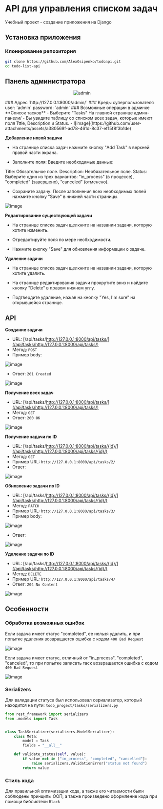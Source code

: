 # API для управления списком задач
Учебный проект - создание приложения на Django

## Установка приложения
### Клонирование репозитория
```bash
git clone https://github.com/AlexOsipenko/todoapi.git
cd todo-list-api
```
## Панель администратора
<p align="center">
 <img src="https://github.com/user-attachments/assets/f730c318-6c8c-4212-a31e-06934d82ca2d" alt="admin">
</p>
### Адрес
`http://127.0.0.1:8000/admin/`
### Креды суперпользователя
user: `admin`
password: `admin`
### Возможные операции в админке
**Список тасков**
- Выберите "Tasks" На главной странице админ-панели/
- Вы увидите таблицу со списком всех задач, которые имеют поля Tttle, Description и Status.
- 
![image](https://github.com/user-attachments/assets/a380569f-ad78-461d-8c37-ef15f8f3b1de)


**Добавление новой задачи**
- На странице списка задач нажмите кнопку "Add Task" в верхней правой части экрана.

- Заполните поля: Введите необходимые данные:

Title: Обязательное поле.
Description: Необязательное поле.
Status: Выберите один из трех вариантов: "in_process" (в процессе), "completed" (завершено), "canceled" (отменено).
- Сохраните задачу: После заполнения всех необходимых полей нажмите кнопку "Save" в нижней части страницы.

![image](https://github.com/user-attachments/assets/26983e80-3ea0-435d-9e83-1b2818ccfccf)

**Редактирование существующей задачи**
- На странице списка задач щелкните на названии задачи, которую хотите изменить.

- Отредактируйте поля по мере необходимости.

- Нажмите кнопку "Save" для обновления информации о задаче.

**Удаление задачи**
- На странице списка задач щелкните на названии задачи, которую хотите удалить.

- На странице редактирования задачи прокрутите вниз и найдите кнопку "Delete" в правом нижнем углу.

- Подтвердите удаление, нажав на кнопку "Yes, I'm sure" на открывшейся странице.
## API
**Создание задачи**
- URL: [/api/tasks/http://127.0.0.1:8000/api/tasks/](/api/tasks/http://127.0.0.1:8000/api/tasks/)
- Метод: `POST`
- Пример body:

![image](https://github.com/user-attachments/assets/2a477af0-2df8-4429-a5fa-96fdffc28717)

- Ответ: `201 Created`

![image](https://github.com/user-attachments/assets/fb94e478-45f6-4b67-aa58-ba2a9d434166)

**Получение всех задач**
- URL: [/api/tasks/http://127.0.0.1:8000/api/tasks/](/api/tasks/http://127.0.0.1:8000/api/tasks/)
- Метод: `GET`
- Ответ: `200 OK`

![image](https://github.com/user-attachments/assets/e97f9094-69e9-428b-887f-0db202e4e8b6)

**Получение задачи по ID**
- URL: [/api/tasks/http://127.0.0.1:8000/api/tasks/{id}/](/api/tasks/http://127.0.0.1:8000/api/tasks/{id}/)
- Метод: `GET`
- Пример URL: `http://127.0.0.1:8000/api/tasks/2/`
- Ответ:
 
![image](https://github.com/user-attachments/assets/9f5d336f-46f3-4954-9576-04b7036bfb39)

**Обновление задачи по ID**
- URL: [/api/tasks/http://127.0.0.1:8000/api/tasks/{id}/](/api/tasks/http://127.0.0.1:8000/api/tasks/{id}/)
- Метод: `PATCH`
- Пример URL: `http://127.0.0.1:8000/api/tasks/3/`
- Пример body:

![image](https://github.com/user-attachments/assets/e609af06-f948-4104-861d-ca3f8f092c0d)

- Ответ:

![image](https://github.com/user-attachments/assets/4f15f80f-4f21-4576-8dc8-9dddcd559070)

**Удаление задачи по ID**
- URL: [/api/tasks/http://127.0.0.1:8000/api/tasks/{id}/](/api/tasks/http://127.0.0.1:8000/api/tasks/{id}/)
- Метод: `DELETE`
- Пример URL: `http://127.0.0.1:8000/api/tasks/4/`
- Ответ: `204 No Content`

![image](https://github.com/user-attachments/assets/812748e9-dcbb-4cee-a24d-f7ba215f9beb)

## Особенности
### Обработка возможных ошибок
Если задача имеет статус "completed", ее нельзя удалить, и при попытке удаления возвращается ошибка с кодом `400 Bad Request`

![image](https://github.com/user-attachments/assets/5ea36441-6b0f-4b50-9dbc-96992f5cf803)

Если задача имеет статус, отличный от "in_process", "completed", "canceled", то при попытке записать таск возвращается ошибка с кодом `400 Bad Request`

![image](https://github.com/user-attachments/assets/24824d75-0adf-44a9-b0f6-32205b263b55)

### Serializers
Для валидации статуса был использовал сериализатор, который находится на пути: `todo_progect/tasks/serializers.py`

```python
from rest_framework import serializers
from .models import Task


class TaskSerializer(serializers.ModelSerializer):
    class Meta:
        model = Task
        fields = "__all__"

    def validate_status(self, value):
        if value not in ["in_process", "completed", "cancelled"]:
            raise serializers.ValidationError("status not found")
        return value
```

### Стиль кода
Для правильной оптимизации кода, а также его читаемости были соблюдены принципы ООП, а также произведено оформление кода при помощи библиотеки `Black`
